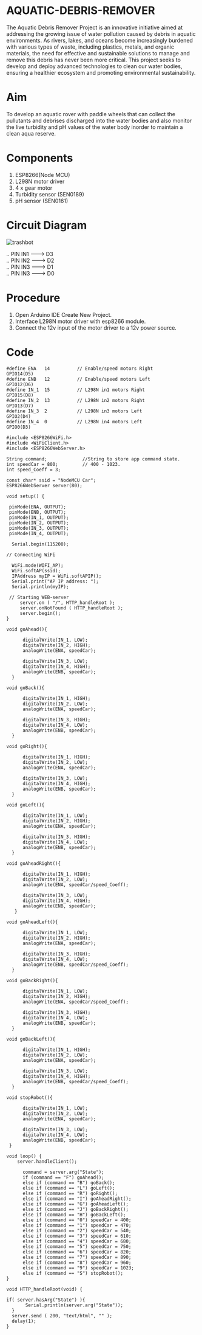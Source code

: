 # AQUATIC-DEBRIS-REMOVER
The Aquatic Debris Remover Project is an innovative initiative aimed at addressing the growing issue of water pollution caused by debris in aquatic environments. As rivers, lakes, and oceans become increasingly burdened with various types of waste, including plastics, metals, and organic materials, the need for effective and sustainable solutions to manage and remove this debris has never been more critical. This project seeks to develop and deploy advanced technologies to clean our water bodies, ensuring a healthier ecosystem and promoting environmental sustainability.


# Aim
To develop an aquatic rover with paddle wheels that can collect the pullutants and debrises discharged into the water bodies and also monitor the live turbidity and pH values of the water body inorder to maintain a clean aqua reserve.

# Components
1. ESP8266(Node MCU)  
2. L298N motor driver  
3. 4 x gear motor  
4. Turbidity sensor (SEN0189)  
5. pH sensor (SEN0161)  

# Circuit Diagram
![trashbot](https://github.com/user-attachments/assets/af8fc330-c7f6-46dc-a3b7-387569e69068)

.. PIN IN1 ---> D3  
.. PIN IN2 ---> D2  
.. PIN IN3 ---> D1  
.. PIN IN3 ---> D0  

# Procedure  
1. Open Arduino IDE Create New Project.
2. Interface L298N motor driver with esp8266 module.
3. Connect the 12v input of the motor driver to a 12v power source.

# Code
```
#define ENA   14          // Enable/speed motors Right        GPIO14(D5)
#define ENB   12          // Enable/speed motors Left         GPIO12(D6)
#define IN_1  15          // L298N in1 motors Right           GPIO15(D8)
#define IN_2  13          // L298N in2 motors Right           GPIO13(D7)
#define IN_3  2           // L298N in3 motors Left            GPIO2(D4)
#define IN_4  0           // L298N in4 motors Left            GPIO0(D3)

#include <ESP8266WiFi.h>
#include <WiFiClient.h> 
#include <ESP8266WebServer.h>

String command;             //String to store app command state.
int speedCar = 800;         // 400 - 1023.
int speed_Coeff = 3;

const char* ssid = "NodeMCU Car";
ESP8266WebServer server(80);

void setup() {
 
 pinMode(ENA, OUTPUT);
 pinMode(ENB, OUTPUT);  
 pinMode(IN_1, OUTPUT);
 pinMode(IN_2, OUTPUT);
 pinMode(IN_3, OUTPUT);
 pinMode(IN_4, OUTPUT); 
  
  Serial.begin(115200);
 
// Connecting WiFi

  WiFi.mode(WIFI_AP);
  WiFi.softAP(ssid);
  IPAddress myIP = WiFi.softAPIP();
  Serial.print("AP IP address: ");
  Serial.println(myIP);
 
 // Starting WEB-server 
     server.on ( "/", HTTP_handleRoot );
     server.onNotFound ( HTTP_handleRoot );
     server.begin();    
}

void goAhead(){ 

      digitalWrite(IN_1, LOW);
      digitalWrite(IN_2, HIGH);
      analogWrite(ENA, speedCar);

      digitalWrite(IN_3, LOW);
      digitalWrite(IN_4, HIGH);
      analogWrite(ENB, speedCar);
  }

void goBack(){ 

      digitalWrite(IN_1, HIGH);
      digitalWrite(IN_2, LOW);
      analogWrite(ENA, speedCar);

      digitalWrite(IN_3, HIGH);
      digitalWrite(IN_4, LOW);
      analogWrite(ENB, speedCar);
  }

void goRight(){ 

      digitalWrite(IN_1, HIGH);
      digitalWrite(IN_2, LOW);
      analogWrite(ENA, speedCar);

      digitalWrite(IN_3, LOW);
      digitalWrite(IN_4, HIGH);
      analogWrite(ENB, speedCar);
  }

void goLeft(){

      digitalWrite(IN_1, LOW);
      digitalWrite(IN_2, HIGH);
      analogWrite(ENA, speedCar);

      digitalWrite(IN_3, HIGH);
      digitalWrite(IN_4, LOW);
      analogWrite(ENB, speedCar);
  }

void goAheadRight(){
      
      digitalWrite(IN_1, HIGH);
      digitalWrite(IN_2, LOW);
      analogWrite(ENA, speedCar/speed_Coeff);
 
      digitalWrite(IN_3, LOW);
      digitalWrite(IN_4, HIGH);
      analogWrite(ENB, speedCar);
   }

void goAheadLeft(){
      
      digitalWrite(IN_1, LOW);
      digitalWrite(IN_2, HIGH);
      analogWrite(ENA, speedCar);

      digitalWrite(IN_3, HIGH);
      digitalWrite(IN_4, LOW);
      analogWrite(ENB, speedCar/speed_Coeff);
  }

void goBackRight(){ 

      digitalWrite(IN_1, LOW);
      digitalWrite(IN_2, HIGH);
      analogWrite(ENA, speedCar/speed_Coeff);

      digitalWrite(IN_3, HIGH);
      digitalWrite(IN_4, LOW);
      analogWrite(ENB, speedCar);
  }

void goBackLeft(){ 

      digitalWrite(IN_1, HIGH);
      digitalWrite(IN_2, LOW);
      analogWrite(ENA, speedCar);

      digitalWrite(IN_3, LOW);
      digitalWrite(IN_4, HIGH);
      analogWrite(ENB, speedCar/speed_Coeff);
  }

void stopRobot(){  

      digitalWrite(IN_1, LOW);
      digitalWrite(IN_2, LOW);
      analogWrite(ENA, speedCar);

      digitalWrite(IN_3, LOW);
      digitalWrite(IN_4, LOW);
      analogWrite(ENB, speedCar);
 }

void loop() {
    server.handleClient();
    
      command = server.arg("State");
      if (command == "F") goAhead();
      else if (command == "B") goBack();
      else if (command == "L") goLeft();
      else if (command == "R") goRight();
      else if (command == "I") goAheadRight();
      else if (command == "G") goAheadLeft();
      else if (command == "J") goBackRight();
      else if (command == "H") goBackLeft();
      else if (command == "0") speedCar = 400;
      else if (command == "1") speedCar = 470;
      else if (command == "2") speedCar = 540;
      else if (command == "3") speedCar = 610;
      else if (command == "4") speedCar = 680;
      else if (command == "5") speedCar = 750;
      else if (command == "6") speedCar = 820;
      else if (command == "7") speedCar = 890;
      else if (command == "8") speedCar = 960;
      else if (command == "9") speedCar = 1023;
      else if (command == "S") stopRobot();
}

void HTTP_handleRoot(void) {

if( server.hasArg("State") ){
       Serial.println(server.arg("State"));
  }
  server.send ( 200, "text/html", "" );
  delay(1);
}
```
